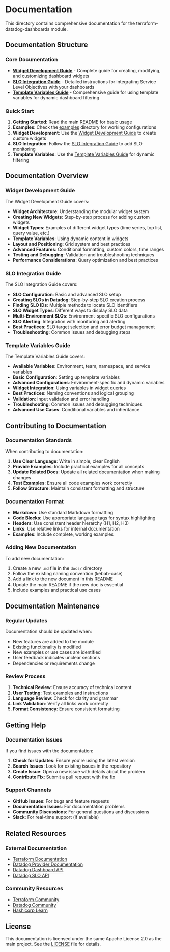# Documentation

This directory contains comprehensive documentation for the terraform-datadog-dashboards module.

## Documentation Structure

### Core Documentation

- **[Widget Development Guide](./widget-development.md)** - Complete guide for creating, modifying, and customizing dashboard widgets
- **[SLO Integration Guide](./slo-integration.md)** - Detailed instructions for integrating Service Level Objectives with your dashboards
- **[Template Variables Guide](./template-variables.md)** - Comprehensive guide for using template variables for dynamic dashboard filtering

### Quick Start

1. **Getting Started**: Read the main [README](../README.md) for basic usage
2. **Examples**: Check the [examples](../examples/) directory for working configurations
3. **Widget Development**: Use the [Widget Development Guide](./widget-development.md) to create custom widgets
4. **SLO Integration**: Follow the [SLO Integration Guide](./slo-integration.md) to add SLO monitoring
5. **Template Variables**: Use the [Template Variables Guide](./template-variables.md) for dynamic filtering

## Documentation Overview

### Widget Development Guide

The Widget Development Guide covers:

- **Widget Architecture**: Understanding the modular widget system
- **Creating New Widgets**: Step-by-step process for adding custom widgets
- **Widget Types**: Examples of different widget types (time series, top list, query value, etc.)
- **Template Variables**: Using dynamic content in widgets
- **Layout and Positioning**: Grid system and best practices
- **Advanced Features**: Conditional formatting, custom colors, time ranges
- **Testing and Debugging**: Validation and troubleshooting techniques
- **Performance Considerations**: Query optimization and best practices

### SLO Integration Guide

The SLO Integration Guide covers:

- **SLO Configuration**: Basic and advanced SLO setup
- **Creating SLOs in Datadog**: Step-by-step SLO creation process
- **Finding SLO IDs**: Multiple methods to locate SLO identifiers
- **SLO Widget Types**: Different ways to display SLO data
- **Multi-Environment SLOs**: Environment-specific SLO configurations
- **SLO Alerting**: Integration with monitoring and alerting
- **Best Practices**: SLO target selection and error budget management
- **Troubleshooting**: Common issues and debugging steps

### Template Variables Guide

The Template Variables Guide covers:

- **Available Variables**: Environment, team, namespace, and service variables
- **Basic Configuration**: Setting up template variables
- **Advanced Configurations**: Environment-specific and dynamic variables
- **Widget Integration**: Using variables in widget queries
- **Best Practices**: Naming conventions and logical grouping
- **Validation**: Input validation and error handling
- **Troubleshooting**: Common issues and debugging techniques
- **Advanced Use Cases**: Conditional variables and inheritance

## Contributing to Documentation

### Documentation Standards

When contributing to documentation:

1. **Use Clear Language**: Write in simple, clear English
2. **Provide Examples**: Include practical examples for all concepts
3. **Update Related Docs**: Update all related documentation when making changes
4. **Test Examples**: Ensure all code examples work correctly
5. **Follow Structure**: Maintain consistent formatting and structure

### Documentation Format

- **Markdown**: Use standard Markdown formatting
- **Code Blocks**: Use appropriate language tags for syntax highlighting
- **Headers**: Use consistent header hierarchy (H1, H2, H3)
- **Links**: Use relative links for internal documentation
- **Examples**: Include complete, working examples

### Adding New Documentation

To add new documentation:

1. Create a new `.md` file in the `docs/` directory
2. Follow the existing naming convention (kebab-case)
3. Add a link to the new document in this README
4. Update the main README if the new doc is essential
5. Include examples and practical use cases

## Documentation Maintenance

### Regular Updates

Documentation should be updated when:

- New features are added to the module
- Existing functionality is modified
- New examples or use cases are identified
- User feedback indicates unclear sections
- Dependencies or requirements change

### Review Process

1. **Technical Review**: Ensure accuracy of technical content
2. **User Testing**: Test examples and instructions
3. **Language Review**: Check for clarity and grammar
4. **Link Validation**: Verify all links work correctly
5. **Format Consistency**: Ensure consistent formatting

## Getting Help

### Documentation Issues

If you find issues with the documentation:

1. **Check for Updates**: Ensure you're using the latest version
2. **Search Issues**: Look for existing issues in the repository
3. **Create Issue**: Open a new issue with details about the problem
4. **Contribute Fix**: Submit a pull request with the fix

### Support Channels

- **GitHub Issues**: For bugs and feature requests
- **Documentation Issues**: For documentation problems
- **Community Discussions**: For general questions and discussions
- **Slack**: For real-time support (if available)

## Related Resources

### External Documentation

- [Terraform Documentation](https://www.terraform.io/docs/)
- [Datadog Provider Documentation](https://registry.terraform.io/providers/DataDog/datadog/latest/docs)
- [Datadog Dashboard API](https://docs.datadoghq.com/api/latest/dashboards/)
- [Datadog SLO API](https://docs.datadoghq.com/api/latest/service-level-objectives/)

### Community Resources

- [Terraform Community](https://www.terraform.io/community)
- [Datadog Community](https://community.datadoghq.com/)
- [Hashicorp Learn](https://learn.hashicorp.com/terraform)

## License

This documentation is licensed under the same Apache License 2.0 as the main project. See the [LICENSE](../LICENSE) file for details.
